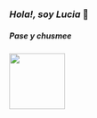 ### *Hola!, soy Lucia* 👋

##### Pase y chusmee

<a href="url"><img src="https://media.giphy.com/media/cIn5fTcjnKhStIeAef/giphy.gif" align="center" height="100" width="100" ></a>


<!--
**lup3z/lup3z** is a ✨ _special_ ✨ repository because its `README.md` (this file) appears on your GitHub profile.
-->
